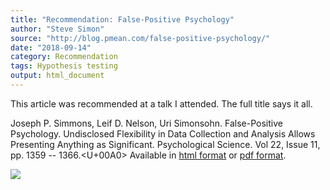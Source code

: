 ```yaml
---
title: "Recommendation: False-Positive Psychology"
author: "Steve Simon"
source: "http://blog.pmean.com/false-positive-psychology/"
date: "2018-09-14"
category: Recommendation
tags: Hypothesis testing
output: html_document
---
```


This article was recommended at a talk I attended. The full title says
it all.

<!---More--->

Joseph P. Simmons, Leif D. Nelson, Uri Simonsohn. False-Positive
Psychology. Undisclosed Flexibility in Data Collection and Analysis
Allows Presenting Anything as Significant. Psychological Science. Vol
22, Issue 11, pp. 1359 -- 1366.<U+00A0> Available in [html
format](http://journals.sagepub.com/doi/full/10.1177/0956797611417632)
or [pdf
format](http://journals.sagepub.com/doi/pdf/10.1177/0956797611417632).

![](../../../web/images/false-positive-psychology01.png)




